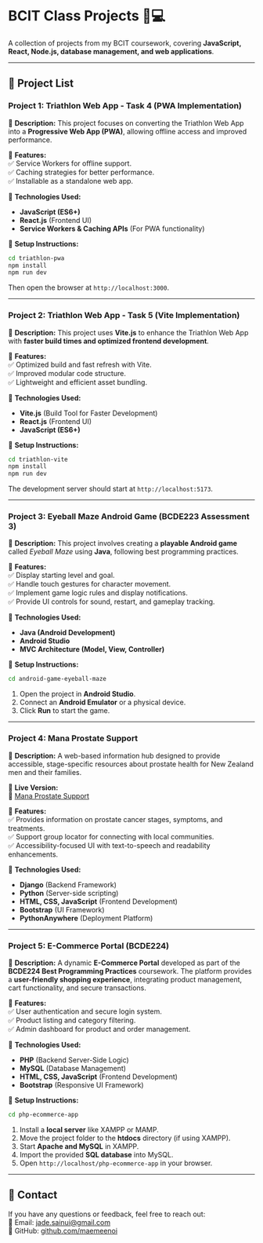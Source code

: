 # BCIT Class Projects 🏫💻

A collection of projects from my BCIT coursework, covering **JavaScript, React, Node.js, database management, and web applications**.

---

## 📌 Project List

### **Project 1: Triathlon Web App - Task 4 (PWA Implementation)**

📌 **Description:** This project focuses on converting the Triathlon Web App into a **Progressive Web App (PWA)**, allowing offline access and improved performance.

📌 **Features:**  
✅ Service Workers for offline support.  
✅ Caching strategies for better performance.  
✅ Installable as a standalone web app.

📌 **Technologies Used:**

- **JavaScript (ES6+)**
- **React.js** (Frontend UI)
- **Service Workers & Caching APIs** (For PWA functionality)

📌 **Setup Instructions:**

```sh
cd triathlon-pwa
npm install
npm run dev
```

Then open the browser at `http://localhost:3000`.

---

### **Project 2: Triathlon Web App - Task 5 (Vite Implementation)**

📌 **Description:** This project uses **Vite.js** to enhance the Triathlon Web App with **faster build times and optimized frontend development**.

📌 **Features:**  
✅ Optimized build and fast refresh with Vite.  
✅ Improved modular code structure.  
✅ Lightweight and efficient asset bundling.

📌 **Technologies Used:**

- **Vite.js** (Build Tool for Faster Development)
- **React.js** (Frontend UI)
- **JavaScript (ES6+)**

📌 **Setup Instructions:**

```sh
cd triathlon-vite
npm install
npm run dev
```

The development server should start at `http://localhost:5173`.

---

### **Project 3: Eyeball Maze Android Game (BCDE223 Assessment 3)**

📌 **Description:** This project involves creating a **playable Android game** called _Eyeball Maze_ using **Java**, following best programming practices.

📌 **Features:**  
✅ Display starting level and goal.  
✅ Handle touch gestures for character movement.  
✅ Implement game logic rules and display notifications.  
✅ Provide UI controls for sound, restart, and gameplay tracking.

📌 **Technologies Used:**

- **Java (Android Development)**
- **Android Studio**
- **MVC Architecture (Model, View, Controller)**

📌 **Setup Instructions:**

```sh
cd android-game-eyeball-maze
```

1. Open the project in **Android Studio**.
2. Connect an **Android Emulator** or a physical device.
3. Click **Run** to start the game.

---

### **Project 4: Mana Prostate Support**

📌 **Description:** A web-based information hub designed to provide accessible, stage-specific resources about prostate health for New Zealand men and their families.

📌 **Live Version:**  
🔗 [Mana Prostate Support](https://jas3116.pythonanywhere.com)

📌 **Features:**  
✅ Provides information on prostate cancer stages, symptoms, and treatments.  
✅ Support group locator for connecting with local communities.  
✅ Accessibility-focused UI with text-to-speech and readability enhancements.

📌 **Technologies Used:**

- **Django** (Backend Framework)
- **Python** (Server-side scripting)
- **HTML, CSS, JavaScript** (Frontend Development)
- **Bootstrap** (UI Framework)
- **PythonAnywhere** (Deployment Platform)

---

### **Project 5: E-Commerce Portal (BCDE224)**

📌 **Description:** A dynamic **E-Commerce Portal** developed as part of the **BCDE224 Best Programming Practices** coursework. The platform provides a **user-friendly shopping experience**, integrating product management, cart functionality, and secure transactions.

📌 **Features:**  
✅ User authentication and secure login system.  
✅ Product listing and category filtering.  
✅ Admin dashboard for product and order management.

📌 **Technologies Used:**

- **PHP** (Backend Server-Side Logic)
- **MySQL** (Database Management)
- **HTML, CSS, JavaScript** (Frontend Development)
- **Bootstrap** (Responsive UI Framework)

📌 **Setup Instructions:**

```sh
cd php-ecommerce-app
```

1. Install a **local server** like XAMPP or MAMP.
2. Move the project folder to the **htdocs** directory (if using XAMPP).
3. Start **Apache and MySQL** in XAMPP.
4. Import the provided **SQL database** into MySQL.
5. Open `http://localhost/php-ecommerce-app` in your browser.

---

## 📩 Contact

If you have any questions or feedback, feel free to reach out:  
📧 Email: [jade.sainui@gmail.com](mailto:jade.sainui@gmail.com)  
🔗 GitHub: [github.com/maemeenoi](https://github.com/maemeenoi)
